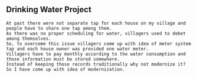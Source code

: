 ## Drinking Water Project
    At past there were not separate tap for each house on my village and people have to share one tap among them.
    As there was no proper scheduling for water, villagers used to debet among themselves.
    So, to overcome this issue villagers come up with idea of meter system tap and each house owner was provided one water meter.
    Villagers have to pay monthly according to the water consumption and those information must be stored somewhere.
    Instead of keeping those records traditionally why not modernize it?
    So I have come up with idea of modernization.
